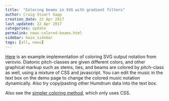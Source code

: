 ```yaml
---
title:  "Coloring beams in SVG with gradient filters"
author: Craig Stuart Sapp
creation_date: 22 Apr 2017
last_updated: 22 Apr 2017
categories: update
permalink: news-colored-beams.html
sidebar: main_sidebar
tags: [all, news]
---
```


[Here](myvhv/svg_notes/colored_beams.html) is an example implementation
of coloring SVG output notation from verovio.  Diatonic pitch-classes 
are given different colors, and other graphical markup such as stems, ties,
and beams are colored by pitch-class as well, using a mixture of CSS and javascript.
You can edit the music in the text box on the demo page to change the 
colored music notation dynamically.  Also try copy/pasting other 
Humdrum data into the text box. 

Also see the [simpler coloring method](/myvhv/svg_notes/colored_notes.html),
which only uses CSS.


